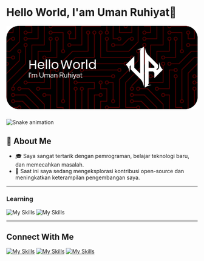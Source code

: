 <!--
**umnrhyt/umnrhyt** is a ✨ _special_ ✨ repository because its `README.md` (this file) appears on your GitHub profile.

Here are some ideas to get you started:

- 🔭 I’m currently working on ...
- 🌱 I’m currently learning ...
- 👯 I’m looking to collaborate on ...
- 🤔 I’m looking for help with ...[doc.github.com](https://docs.github.com/en)
- 💬 Ask me about ...
- 📫 How to reach me: ...
- 😄 Pronouns: ...
- ⚡ Fun fact: ...
-->


# Hello World, I'am Uman Ruhiyat👋

![Header](assets/img/umnrhyt-header.png)

###
<!--
<picture>
  <source media="(prefers-color-scheme: dark)" srcset="https://raw.githubusercontent.com/umnrhyt/umnrhyt/output/pacman-contribution-graph-dark.svg">
  <source media="(prefers-color-scheme: light)" srcset="https://raw.githubusercontent.com/umnrhyt/umnrhyt/output/pacman-contribution-graph.svg">
  <img alt="pacman contribution graph" src="https://raw.githubusercontent.com/umnrhyt/umnrhyt/output/pacman-contribution-graph.svg">
</picture>
-->
###

<img src="https://raw.githubusercontent.com/umnrhyt/umnrhyt/output/snake.svg" alt="Snake animation" />

###
## 🚀 About Me
- 🎓 Saya sangat tertarik dengan pemrograman, belajar teknologi baru, dan memecahkan masalah.
- 💼 Saat ini saya sedang mengeksplorasi kontribusi open-source dan meningkatkan keterampilan pengembangan saya.
<!--🌱 Sedang mempelajari **[teknologi atau topik yang sedang dipelajari]**.
- 📫 Hubungi saya di: [LinkedIn](https://www.linkedin.com/in/umnrhyt).
-->

---
### Learning
![My Skills](https://skillicons.dev/icons?i=html,css,js)
![My Skills](https://skillicons.dev/icons?i=py,bash,kali,linux,ubuntu,debian)

---
## Connect With Me 
[![My Skills](https://skillicons.dev/icons?i=github)]()
[![My Skills](https://skillicons.dev/icons?i=instagram)]()
[![My Skills](https://skillicons.dev/icons?i=linkedin)](#)
